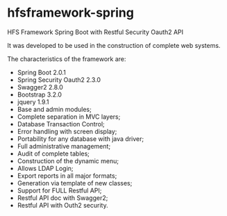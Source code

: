 # hfsframework-spring
HFS Framework Spring Boot with Restful Security Oauth2 API

It was developed to be used in the construction of complete web systems.

The characteristics of the framework are:

- Spring Boot 2.0.1
- Spring Security Oauth2 2.3.0
- Swagger2 2.8.0
- Bootstrap 3.2.0
- jquery 1.9.1
- Base and admin modules;
- Complete separation in MVC layers;
- Database Transaction Control;
- Error handling with screen display;
- Portability for any database with java driver;
- Full administrative management;
- Audit of complete tables;
- Construction of the dynamic menu;
- Allows LDAP Login;
- Export reports in all major formats;
- Generation via template of new classes;
- Support for FULL Restful API;
- Restful API doc with Swagger2;
- Restful API with Outh2 security.
